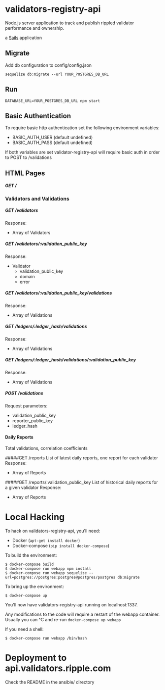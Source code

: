 # validators-registry-api

Node.js server application to track and publish rippled validator performance and ownership.

a [Sails](http://sailsjs.org) application

## Migrate

Add db configuration to config/config.json

````
sequelize db:migrate --url YOUR_POSTGRES_DB_URL
````

## Run

````
DATABASE_URL=YOUR_POSTGRES_DB_URL npm start
````

## Basic Authentication

To require basic http authentication set the following environment variables:

- BASIC_AUTH_USER (default undefined)
- BASIC_AUTH_PASS (default undefined)

If both variables are set validator-registry-api will require basic auth in order to POST to /validations

## HTML Pages

##### GET /

### Validators and Validations

##### GET /validators
Response:
* Array of Validators

##### GET /validators/:validation_public_key
Response:
* Validator
  * validation_public_key
  * domain
  * error

##### GET /validators/:validation_public_key/validations
Response:
* Array of Validations

##### GET /ledgers/:ledger_hash/validations
Response:
* Array of Validations

##### GET /ledgers/:ledger_hash/validations/:validation_public_key
Response:
* Array of Validations

##### POST /validations
Request parameters:
* validation_public_key
* reporter_public_key
* ledger_hash

#### Daily Reports
Total validations, correlation coefficients

#####GET /reports
List of latest daily reports, one report for each validator
Response:
* Array of Reports

#####GET /reports/:validation_public_key
List of historical daily reports for a given validator
Response:
* Array of Reports

# Local Hacking

To hack on validators-registry-api, you'll need:

* Docker (``apt-get install docker``)
* Docker-compose (``pip install docker-compose``)

To build the environment:

```
$ docker-compose build
$ docker-compose run webapp npm install
$ docker-compose run webapp sequelize --url=postgres://postgres:postgres@postgres/postgres db:migrate
```

To bring up the environment:

```
$ docker-compose up
```

You'll now have validators-registry-api running on localhost:1337.

Any modifications to the code will require a restart of the webapp container.
Usually you can ^C and re-run ``docker-compose up webapp``

If you need a shell:

```
$ docker-compose run webapp /bin/bash
```

# Deployment to api.validators.ripple.com

Check the README in the ansible/ directory
